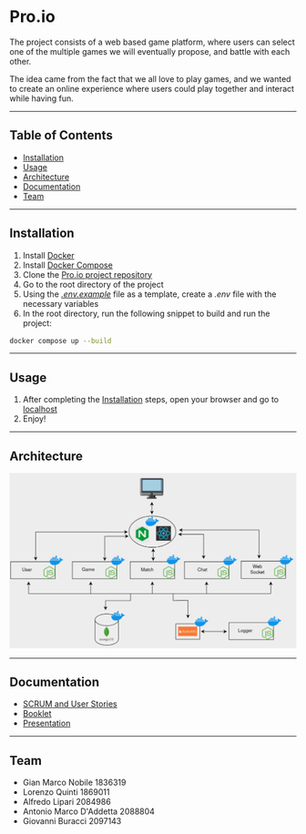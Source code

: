 # Pro.io

The project consists of a web based game platform, where users can select one of the multiple games we will eventually propose, and battle with each other.

The idea came from the fact that we all love to play games, and we wanted to create an online experience where users could play together and interact while having fun.

---

## Table of Contents

- [Installation](#installation)
- [Usage](#usage)
- [Architecture](#architecture)
- [Documentation](#documentation)
- [Team](#team)

---

## Installation

1. Install [Docker](https://docs.docker.com/get-docker/)
2. Install [Docker Compose](https://docs.docker.com/compose/install/)
3. Clone the [Pro.io project repository](https://github.com/GMN177/Pro.io)
4. Go to the root directory of the project
5. Using the [*.env.example*](.env.example) file as a template, create a *.env* file with the necessary variables
6. In the root directory, run the following snippet to build and run the project:

```sh
docker compose up --build
```

---

## Usage

1. After completing the [Installation](#installation) steps, open your browser and go to [localhost](http://localhost)
2. Enjoy!

---

## Architecture

![architecture_schema](docs/assets/Pro.io_Architecture_Schema.png)

---

## Documentation

- [SCRUM and User Stories](docs/Pro.io_SCRUM_and_User_Stories.xlsx)
- [Booklet](docs/Pro.io_Booklet.pdf)
- [Presentation](docs/Pro.io_Presentation.pptx)

---

## Team

- Gian Marco Nobile 1836319
- Lorenzo Quinti 1869011
- Alfredo Lipari 2084986
- Antonio Marco D'Addetta 2088804
- Giovanni Buracci 2097143